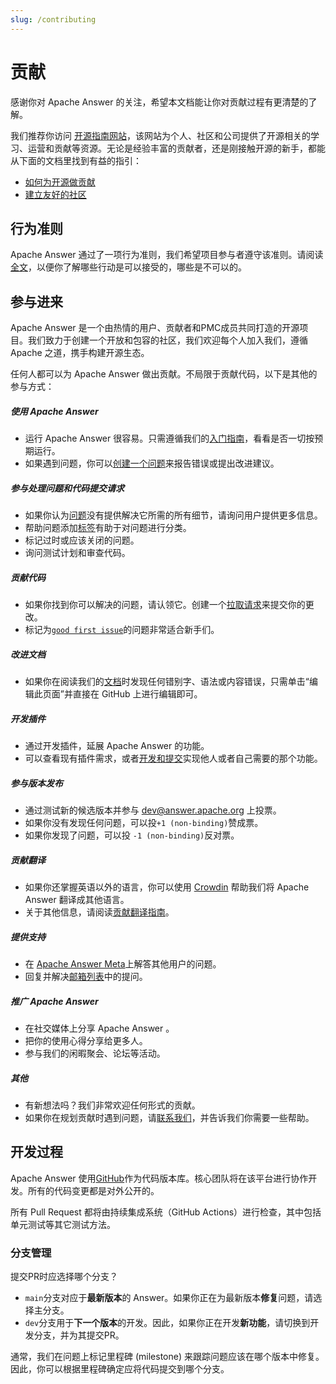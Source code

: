 ```yaml
---
slug: /contributing
---
```


# 贡献

感谢你对 Apache Answer 的关注，希望本文档能让你对贡献过程有更清楚的了解。

我们推荐你访问 [开源指南网站](https://opensource.guide/)，该网站为个人、社区和公司提供了开源相关的学习、运营和贡献等资源。无论是经验丰富的贡献者，还是刚接触开源的新手，都能从下面的文档里找到有益的指引：

- [如何为开源做贡献](https://opensource.guide/how-to-contribute/)
- [建立友好的社区](https://opensource.guide/building-community/)

## 行为准则

Apache Answer 通过了一项行为准则，我们希望项目参与者遵守该准则。请阅读[全文](https://www.apache.org/foundation/policies/conduct.html)，以便你了解哪些行动是可以接受的，哪些是不可以的。

## 参与进来

Apache Answer 是一个由热情的用户、贡献者和PMC成员共同打造的开源项目。我们致力于创建一个开放和包容的社区，我们欢迎每个人加入我们，遵循 Apache 之道，携手构建开源生态。

任何人都可以为 Apache Answer 做出贡献。不局限于贡献代码，以下是其他的参与方式：

##### 使用 Apache Answer

- 运行 Apache Answer 很容易。只需遵循我们的[入门指南](/docs/installation)，看看是否一切按预期运行。
- 如果遇到问题，你可以[创建一个问题](/community/issues)来报告错误或提出改进建议。

##### 参与处理问题和代码提交请求

- 如果你认为[问题](/community/issues)没有提供解决它所需的所有细节，请询问用户提供更多信息。
- 帮助问题添加[标签](https://github.com/apache/incubator-answer/labels)有助于对问题进行分类。
- 标记过时或应该关闭的问题。
- 询问测试计划和审查代码。

##### 贡献代码

- 如果你找到你可以解决的问题，请认领它。创建一个[拉取请求](/community/pull-request)来提交你的更改。
- 标记为[`good first issue`](https://github.com/apache/incubator-answer/labels/good%20first%20issue)的问题非常适合新手们。

##### 改进文档

- 如果你在阅读我们的[文档](/docs)时发现任何错别字、语法或内容错误，只需单击“编辑此页面”并直接在 GitHub 上进行编辑即可。

##### 开发插件

- 通过开发插件，延展 Apache Answer 的功能。
- 可以查看现有插件需求，或者[开发和提交](/docs/development/plugins)实现他人或者自己需要的那个功能。

##### 参与版本发布

- 通过测试新的候选版本并参与 [dev@answer.apache.org](https://lists.apache.org/list.html?dev@answer.apache.org) 上投票。
- 如果你没有发现任何问题，可以投`+1 (non-binding)`赞成票。
- 如果你发现了问题，可以投 `-1 (non-binding)`反对票。

##### 贡献翻译

- 如果你还掌握英语以外的语言，你可以使用 [Crowdin](https://crowdin.com/project/answer) 帮助我们将 Apache Answer 翻译成其他语言。
- 关于其他信息，请阅读[贡献翻译指南](/community/translation)。

##### 提供支持

- 在 [Apache Answer Meta](https://meta.answer.dev)上解答其他用户的问题。
- 回复并解决[邮箱列表](/community/support/#mailing-list)中的提问。

##### 推广 Apache Answer

- 在社交媒体上分享 Apache Answer 。
- 把你的使用心得分享给更多人。
- 参与我们的闲暇聚会、论坛等活动。

##### 其他

- 有新想法吗？我们非常欢迎任何形式的贡献。
- 如果你在规划贡献时遇到问题，请[联系我们](/community/support/#others)，并告诉我们你需要一些帮助。

## 开发过程

Apache Answer 使用[GitHub](https://github.com/apache/incubator-answer)作为代码版本库。核心团队将在该平台进行协作开发。所有的代码变更都是对外公开的。

所有 Pull Request 都将由持续集成系统（GitHub Actions）进行检查，其中包括单元测试等其它测试方法。

### 分支管理

提交PR时应选择哪个分支？

- `main`分支对应于**最新版本**的 Answer。如果你正在为最新版本**修复**问题，请选择主分支。
- `dev`分支用于**下一个版本**的开发。因此，如果你正在开发**新功能**，请切换到开发分支，并为其提交PR。

通常，我们在问题上标记里程碑 (milestone) 来跟踪问题应该在哪个版本中修复。因此，你可以根据里程碑确定应将代码提交到哪个分支。
